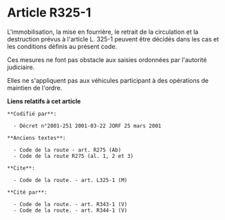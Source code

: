 # Article R325-1

L'immobilisation, la mise en fourrière, le retrait de la circulation et la destruction prévus à l'article L. 325-1 peuvent
être décidés dans les cas et les conditions définis au présent code.

Ces mesures ne font pas obstacle aux saisies ordonnées par l'autorité judiciaire.

Elles ne s'appliquent pas aux véhicules participant à des opérations de maintien de l'ordre.

**Liens relatifs à cet article**

	**Codifié par**:

	  - Décret n°2001-251 2001-03-22 JORF 25 mars 2001

	**Anciens textes**:

	  - Code de la route - art. R275 (Ab)
	  - Code de la route R275 (al. 1, 2 et 3)

	**Cite**:

	  - Code de la route. - art. L325-1 (M)

	**Cité par**:

	  - Code de la route. - art. R343-1 (V)
	  - Code de la route. - art. R344-1 (V)
